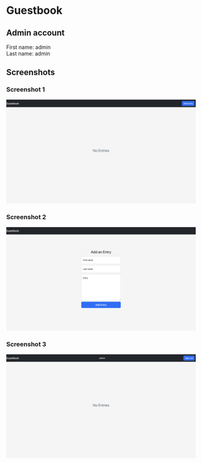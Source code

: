 # Guestbook
## Admin account
First name: admin\
Last name: admin
## Screenshots
### Screenshot 1
![Screenshot 1](https://github.com/seanbuckle/guestbook/blob/main/Screenshot%201.png)
### Screenshot 2
![Screenshot 2](https://github.com/seanbuckle/guestbook/blob/main/Screenshot%202.png)
### Screenshot 3
![Screenshot 3](https://github.com/seanbuckle/guestbook/blob/main/Screenshot%203.png)
